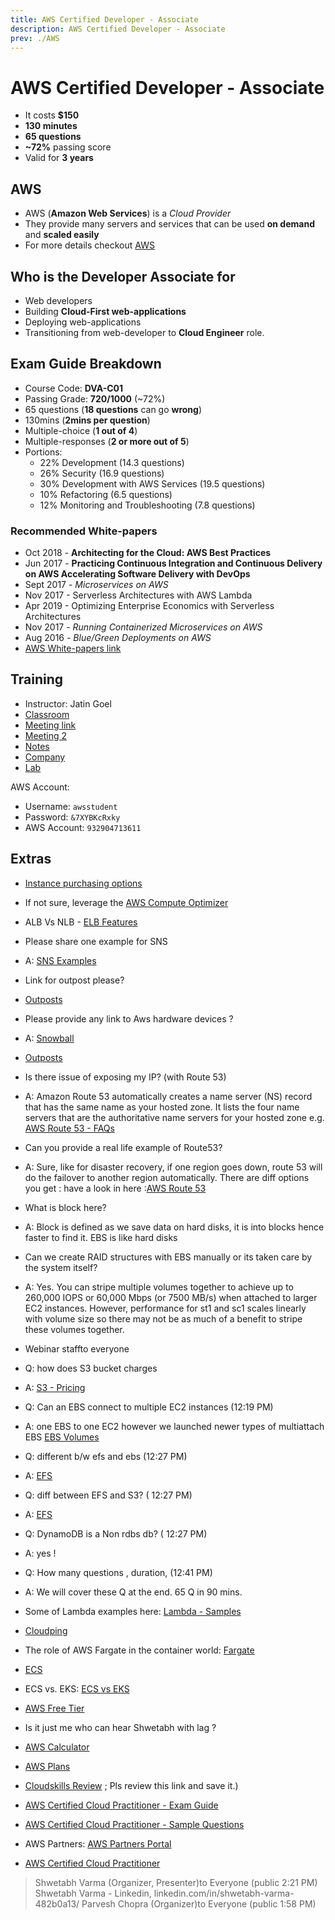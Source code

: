 ```yaml
---
title: AWS Certified Developer - Associate
description: AWS Certified Developer - Associate
prev: ./AWS
---
```


# AWS Certified Developer - Associate

- It costs **$150**
- **130 minutes**
- **65 questions**
- **~72%** passing score
- Valid for **3 years**

## AWS

- AWS (**Amazon Web Services**) is a _Cloud Provider_
- They provide many servers and services that can be used **on demand** and **scaled easily**
- For more details checkout [AWS](./AWS.md)

## Who is the Developer Associate for

- Web developers
- Building **Cloud-First web-applications**
- Deploying web-applications
- Transitioning from web-developer to **Cloud Engineer** role.

## Exam Guide Breakdown

- Course Code: **DVA-C01**
- Passing Grade: **720/1000** (~72%)
- 65 questions (**18 questions** can go **wrong**)
- 130mins (**2mins per question**)
- Multiple-choice (**1 out of 4**)
- Multiple-responses (**2 or more out of 5**)
- Portions:
  - 22% Development (14.3 questions)
  - 26% Security (16.9 questions)
  - 30% Development with AWS Services (19.5 questions)
  - 10% Refactoring (6.5 questions)
  - 12% Monitoring and Troubleshooting (7.8 questions)

### Recommended White-papers

- Oct 2018 - **Architecting for the Cloud: AWS Best Practices**
- Jun 2017 - **Practicing Continuous Integration and Continuous Delivery on AWS Accelerating Software Delivery with DevOps**
- Sept 2017 - _Microservices on AWS_
- Nov 2017 - Serverless Architectures with AWS Lambda
- Apr 2019 - Optimizing Enterprise Economics with Serverless Architectures
- Nov 2017 - _Running Containerized Microservices on AWS_
- Aug 2016 - _Blue/Green Deployments on AWS_
- [AWS White-papers link](https://aws.amazon.com/whitepapers)

## Training

- Instructor: Jatin Goel
- [Classroom](https://www.cloudwizardconsulting.com/)
- [Meeting link](https://app.gotomeeting.com/?meetingId=590486733)
- [Meeting 2](https://global.gotomeeting.com/join/590486733)
- [Notes](https://evantage.gilmoreglobal.com/#)
- [Company](https://www.cloudwizardconsulting.com/)
- [Lab](https://cloudwizard.qwiklabs.com/)

AWS Account:

- Username: `awsstudent`
- Password: `&7XYBKcRxky`
- AWS Account: `932904713611`

## Extras

- [Instance purchasing options](https://docs.aws.amazon.com/AWSEC2/latest/UserGuide/instance-purchasing-options.html)

- If not sure, leverage the [AWS Compute Optimizer](https://aws.amazon.com/compute-optimizer/)

- ALB Vs NLB - [ELB Features](https://aws.amazon.com/elasticloadbalancing/features/)

- Please share one example for SNS
- A: [SNS Examples](https://docs.aws.amazon.com/sdk-for-javascript/v2/developer-guide/sns-examples.html)

- Link for outpost please?
- [Outposts](https://aws.amazon.com/outposts/)

- Please provide any link to Aws hardware devices ?
- A: [Snowball](https://aws.amazon.com/snowball/)
- [Outposts](https://aws.amazon.com/outposts/)

- Is there issue of exposing my IP? (with Route 53)
- A: Amazon Route 53 automatically creates a name server (NS) record that has the same name as your hosted zone. It lists the four name servers that are the authoritative name servers for your hosted zone e.g. [AWS Route 53 - FAQs](https://aws.amazon.com/route53/faqs/)

- Can you provide a real life example of Route53?
- A: Sure, like for disaster recovery, if one region goes down, route 53 will do the failover to another region automatically. There are diff options you get : have a look in here :[AWS Route 53](https://aws.amazon.com/route53/features/)

- What is block here?
- A: Block is defined as we save data on hard disks, it is into blocks hence faster to find it. EBS is like hard disks

- Can we create RAID structures with EBS manually or its taken care by the system itself?
- A: Yes. You can stripe multiple volumes together to achieve up to 260,000 IOPS or 60,000 Mbps (or 7500 MB/s) when attached to larger EC2 instances. However, performance for st1 and sc1 scales linearly with volume size so there may not be as much of a benefit to stripe these volumes together.

- Webinar staffto everyone

- Q: how does S3 bucket charges
- A: [S3 - Pricing](https://aws.amazon.com/s3/pricing/)

- Q: Can an EBS connect to multiple EC2 instances (12:19 PM)
- A: one EBS to one EC2 however we launched newer types of multiattach EBS [EBS Volumes](https://docs.aws.amazon.com/AWSEC2/latest/UserGuide/ebs-volumes-multi.html)

- Q: different b/w efs and ebs (12:27 PM)
- A: [EFS](https://aws.amazon.com/efs/when-to-choose-efs/)

- Q: diff between EFS and S3? ( 12:27 PM)
- A: [EFS](https://aws.amazon.com/efs/when-to-choose-efs/)

- Q: DynamoDB is a Non rdbs db? ( 12:27 PM)
- A: yes !

- Q: How many questions , duration, (12:41 PM)
- A: We will cover these Q at the end. 65 Q in 90 mins.

- Some of Lambda examples here: [Lambda - Samples](https://docs.aws.amazon.com/lambda/latest/dg/lambda-samples.html)

- [Cloudping](https://www.cloudping.info/)

- The role of AWS Fargate in the container world: [Fargate](https://aws.amazon.com/blogs/containers/the-role-of-aws-fargate-in-the-container-world/)

- [ECS](https://aws.amazon.com/ecs/)

- ECS vs. EKS: [ECS vs EKS](https://aws.amazon.com/blogs/containers/amazon-ecs-vs-amazon-eks-making-sense-of-aws-container-services/)

- [AWS Free Tier](https://aws.amazon.com/free)
- Is it just me who can hear Shwetabh with lag ?

- [AWS Calculator](https://calculator.aws/#/)
- [AWS Plans](https://aws.amazon.com/premiumsupport/plans/)
- [Cloudskills Review](https://pages.awscloud.com/traincert-learn-aws-cloudskills.html) ; Pls review this link and save it.)
- [AWS Certified Cloud Practitioner - Exam Guide](https://d1.awsstatic.com/training-and-certification/docs-cloud-practitioner/AWS-Certified-Cloud-Practitioner_Exam-Guide.pdf)
- [AWS Certified Cloud Practitioner - Sample Questions](https://d1.awsstatic.com/training-and-certification/docs-cloud-practitioner/AWS-Certified-Cloud-Practitioner_Sample-Questions.pdf)
- AWS Partners: [AWS Partners Portal](https://www.aws.training/Details/eLearning?id=60697)
- [AWS Certified Cloud Practitioner](https://aws.amazon.com/certification/certified-cloud-practitioner/)

> Shwetabh Varma (Organizer, Presenter)to Everyone (public 2:21 PM)
> Shwetabh Varma - Linkedin, linkedin.com/in/shwetabh-varma-482b0a13/
> Parvesh Chopra (Organizer)to Everyone (public 1:58 PM)
